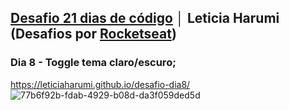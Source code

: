 ## <a href="https://github.com/leticiaharumi/desafio-21dias" target="_blank">Desafio 21 dias de código</a> │ Leticia Harumi (Desafios por <a href="https://www.instagram.com/rocketseat_oficial/" target="_blank">Rocketseat</a>)
### Dia 8 - Toggle tema claro/escuro;
https://leticiaharumi.github.io/desafio-dia8/
![77b6f92b-fdab-4929-b08d-da3f059ded5d](https://user-images.githubusercontent.com/80927546/196688408-1d3906b0-baa8-456d-9bb2-217808645c1f.gif)
